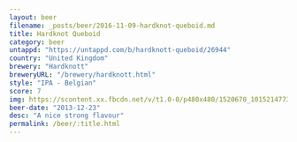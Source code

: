 ```yaml
---
layout: beer
filename: _posts/beer/2016-11-09-hardknot-queboid.md
title: Hardknot Queboid
category: beer
untappd: "https://untappd.com/b/hardknott-queboid/26944"
country: "United Kingdom"
brewery: "Hardknott"
breweryURL: "/brewery/hardknott.html"
style: "IPA - Belgian"
score: 7
img: https://scontent.xx.fbcdn.net/v/t1.0-0/p480x480/1520670_10152147736383745_1604295852_n.jpg?oh=a4885b8f39505025c3270fb4bfb56a30&oe=5A001C17
beer-date: "2013-12-23"
desc: "A nice strong flavour"
permalink: /beer/:title.html
---
```

